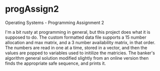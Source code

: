 # progAssign2
Operating Systems - Programming Assignment 2

I'm a bit rusty at programming in general, but this project does what it is supposed to do. The custom formatted data file supports a 15 number allocation and max matrix, and a 3 number availability matrix, in that order. The numbers are read in one at a time, stored in a vector, and then the values are popped to variables used to initilize the matricies. The banker's algorithm general solution modified slightly from an online version then finds the appropriate safe sequence, and prints it.
